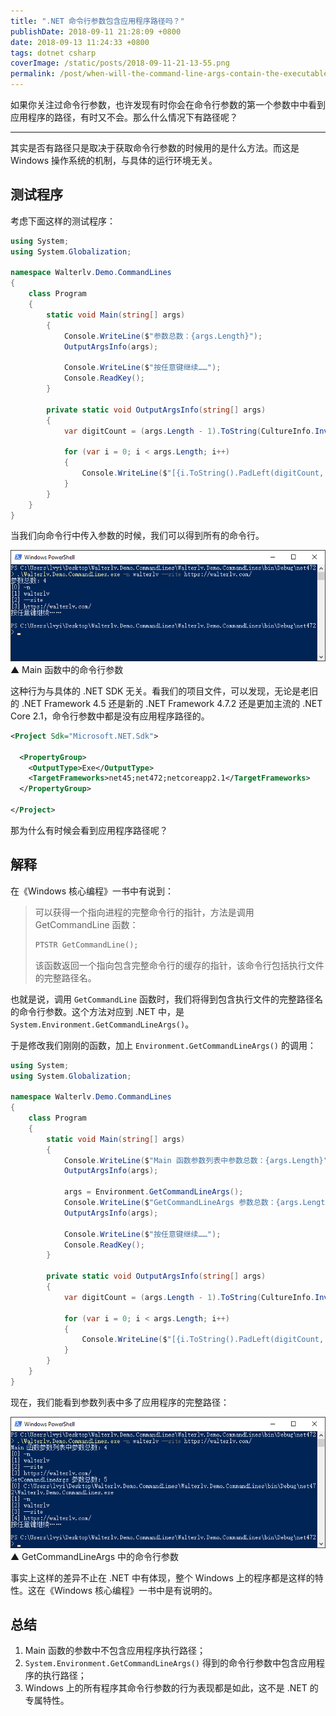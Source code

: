 ```yaml
---
title: ".NET 命令行参数包含应用程序路径吗？"
publishDate: 2018-09-11 21:28:09 +0800
date: 2018-09-13 11:24:33 +0800
tags: dotnet csharp
coverImage: /static/posts/2018-09-11-21-13-55.png
permalink: /post/when-will-the-command-line-args-contain-the-executable-path.html
---
```


如果你关注过命令行参数，也许发现有时你会在命令行参数的第一个参数中中看到应用程序的路径，有时又不会。那么什么情况下有路径呢？

---

其实是否有路径只是取决于获取命令行参数的时候用的是什么方法。而这是 Windows 操作系统的机制，与具体的运行环境无关。

<div id="toc"></div>

## 测试程序

考虑下面这样的测试程序：

```csharp
using System;
using System.Globalization;

namespace Walterlv.Demo.CommandLines
{
    class Program
    {
        static void Main(string[] args)
        {
            Console.WriteLine($"参数总数：{args.Length}");
            OutputArgsInfo(args);

            Console.WriteLine($"按任意键继续……");
            Console.ReadKey();
        }

        private static void OutputArgsInfo(string[] args)
        {
            var digitCount = (args.Length - 1).ToString(CultureInfo.InvariantCulture).Length;

            for (var i = 0; i < args.Length; i++)
            {
                Console.WriteLine($"[{i.ToString().PadLeft(digitCount, ' ')}] {args[i]}");
            }
        }
    }
}
```

当我们向命令行中传入参数的时候，我们可以得到所有的命令行。

![Main 函数中的命令行参数](/static/posts/2018-09-11-21-13-55.png)  
▲ Main 函数中的命令行参数

这种行为与具体的 .NET SDK 无关。看我们的项目文件，可以发现，无论是老旧的 .NET Framework 4.5 还是新的 .NET Framework 4.7.2 还是更加主流的 .NET Core 2.1，命令行参数中都是没有应用程序路径的。

```xml
<Project Sdk="Microsoft.NET.Sdk">

  <PropertyGroup>
    <OutputType>Exe</OutputType>
    <TargetFrameworks>net45;net472;netcoreapp2.1</TargetFrameworks>
  </PropertyGroup>

</Project>
```

那为什么有时候会看到应用程序路径呢？

## 解释

在《Windows 核心编程》一书中有说到：

> 可以获得一个指向进程的完整命令行的指针，方法是调用 GetCommandLine 函数：
> ```cpp
> PTSTR GetCommandLine();
> ```
> 该函数返回一个指向包含完整命令行的缓存的指针，该命令行包括执行文件的完整路径名。

也就是说，调用 `GetCommandLine` 函数时，我们将得到包含执行文件的完整路径名的命令行参数。这个方法对应到 .NET 中，是 `System.Environment.GetCommandLineArgs()`。

于是修改我们刚刚的函数，加上 `Environment.GetCommandLineArgs()` 的调用：

```csharp
using System;
using System.Globalization;

namespace Walterlv.Demo.CommandLines
{
    class Program
    {
        static void Main(string[] args)
        {
            Console.WriteLine($"Main 函数参数列表中参数总数：{args.Length}");
            OutputArgsInfo(args);

            args = Environment.GetCommandLineArgs();
            Console.WriteLine($"GetCommandLineArgs 参数总数：{args.Length}");
            OutputArgsInfo(args);

            Console.WriteLine($"按任意键继续……");
            Console.ReadKey();
        }

        private static void OutputArgsInfo(string[] args)
        {
            var digitCount = (args.Length - 1).ToString(CultureInfo.InvariantCulture).Length;

            for (var i = 0; i < args.Length; i++)
            {
                Console.WriteLine($"[{i.ToString().PadLeft(digitCount, ' ')}] {args[i]}");
            }
        }
    }
}
```

现在，我们能看到参数列表中多了应用程序的完整路径：

![GetCommandLineArgs 中的命令行参数](/static/posts/2018-09-11-21-22-43.png)  
▲ GetCommandLineArgs 中的命令行参数

事实上这样的差异不止在 .NET 中有体现，整个 Windows 上的程序都是这样的特性。这在《Windows 核心编程》一书中是有说明的。

## 总结

1. Main 函数的参数中不包含应用程序执行路径；
1. `System.Environment.GetCommandLineArgs()` 得到的命令行参数中包含应用程序的执行路径；
1. Windows 上的所有程序其命令行参数的行为表现都是如此，这不是 .NET 的专属特性。


